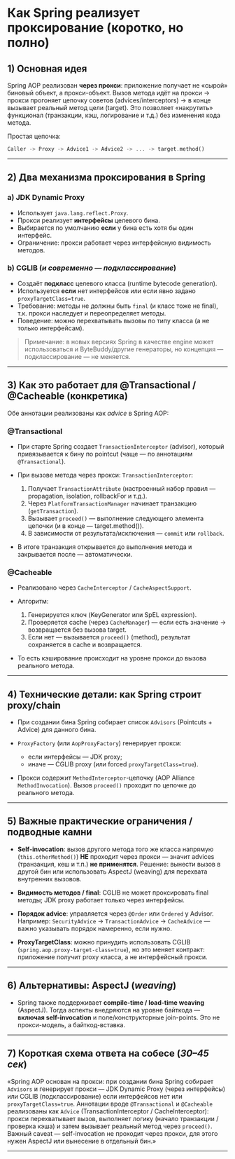 # Как Spring реализует проксирование (коротко, но полно)

## 1) Основная идея
Spring AOP реализован **через прокси**: приложение получает не «сырой» биновый объект, а прокси-объект. Вызов метода идёт на прокси → прокси прогоняет цепочку советов (advices/interceptors) → в конце вызывает реальный метод цели (target). Это позволяет «накрутить» функционал (транзакции, кэш, логирование и т.д.) без изменения кода метода.

Простая цепочка:
```rust
Caller -> Proxy -> Advice1 -> Advice2 -> ... -> target.method()
```

---
## 2) Два механизма проксирования в Spring

### a) **JDK Dynamic Proxy**
- Использует `java.lang.reflect.Proxy`.    
- Прокси реализует **интерфейсы** целевого бина.    
- Выбирается по умолчанию **если** у бина есть хотя бы один интерфейс.    
- Ограничение: прокси работает через интерфейсную видимость методов.    

### b) **CGLIB** (*и современно — подклассирование*)
- Создаёт **подкласс** целевого класса (runtime bytecode generation).    
- Используется **если** нет интерфейсов или если явно задано `proxyTargetClass=true`. 
- Требование: методы не должны быть `final` (и класс тоже не final), т.к. прокси наследует и переопределяет методы.    
- Поведение: можно перехватывать вызовы по типу класса (а не только интерфейсам).    

> Примечание: в новых версиях Spring в качестве engine может использоваться и ByteBuddy/другие генераторы, но концепция — подклассирование — не меняется.

---
## 3) Как это работает для @Transactional / @Cacheable (конкретика)

Обе аннотации реализованы как _advice_ в Spring AOP:

### @Transactional
- При старте Spring создает `TransactionInterceptor` (advisor), который привязывается к бину по pointcut (чаще — по аннотациям `@Transactional`).
    
- При вызове метода через прокси: `TransactionInterceptor`:    
    1. Получает `TransactionAttribute` (настроенный набор правил — propagation, isolation, rollbackFor и т.д.).        
    2. Через `PlatformTransactionManager` начинает транзакцию (`getTransaction`).
    3. Вызывает `proceed()` — выполнение следующего элемента цепочки (и в конце — target.method()).
    4. В зависимости от результата/исключения — `commit` или `rollback`.
        
- В итоге транзакция открывается до выполнения метода и закрывается после — автоматически.    

### @Cacheable
- Реализовано через `CacheInterceptor` / `CacheAspectSupport`.
    
- Алгоритм:    
    1. Генерируется ключ (KeyGenerator или SpEL expression).        
    2. Проверяется cache (через `CacheManager`) — если есть значение → возвращается без вызова target.        
    3. Если нет — вызывается `proceed()` (method), результат сохраняется в cache и возвращается.
        
- То есть кэширование происходит на уровне прокси до вызова реального метода.    

---
## 4) Технические детали: как Spring строит proxy/chain

- При создании бина Spring собирает список `Advisors` (Pointcuts + Advice) для данного бина.
    
- `ProxyFactory` (или `AopProxyFactory`) генерирует прокси:    
    - если интерфейсы — JDK proxy;        
    - иначе — CGLIB proxy (или forced `proxyTargetClass=true`).
        
- Прокси содержит `MethodInterceptor`-цепочку (AOP Alliance `MethodInvocation`). Вызов `proceed()` проходит по цепочке до реального метода.    

---
## 5) Важные практические ограничения / подводные камни

- **Self-invocation**: вызов другого метода того же класса напрямую (`this.otherMethod()`) **НЕ** проходит через прокси — значит advices (транзакция, кеш и т.п.) **не применятся**. Решение: вынести вызов в другой бин или использовать AspectJ (weaving) для перехвата внутренних вызовов.
    
- **Видимость методов / final**: CGLIB не может проксировать final методы; JDK proxy работает только через интерфейсы.
    
- **Порядок advice**: управляется через `@Order` или `Ordered` у Advisor. Например: `SecurityAdvice` → `TransactionAdvice` → `CacheAdvice` — важно указывать порядок намеренно, если нужно.
    
- **ProxyTargetClass**: можно принудить использовать CGLIB (`spring.aop.proxy-target-class=true`), но это меняет контракт: приложение получит proxy класса, а не интерфейсный прокси.    

---
## 6) Альтернативы: AspectJ (*weaving*)

- Spring также поддерживает **compile-time / load-time weaving** (AspectJ). Тогда аспекты внедряются на уровне байткода — **включая self-invocation** и поле/конструкторные join-points. Это не прокси-модель, а байткод-вставка.
    

---
## 7) Короткая схема ответа на собесе (*30–45 сек*)

«Spring AOP основан на прокси: при создании бина Spring собирает `Advisors` и генерирует прокси — JDK Dynamic Proxy (через интерфейсы) или CGLIB (подклассирование) если интерфейсов нет или `proxyTargetClass=true`. Аннотации вроде `@Transactional` и `@Cacheable` реализованы как `Advice` (TransactionInterceptor / CacheInterceptor): прокси перехватывает вызов, выполняет логику (начало транзакции / проверка кэша) и затем вызывает реальный метод через `proceed()`. Важный caveat — self-invocation не проходит через прокси, для этого нужен AspectJ или вынесение в отдельный бин.»

---
